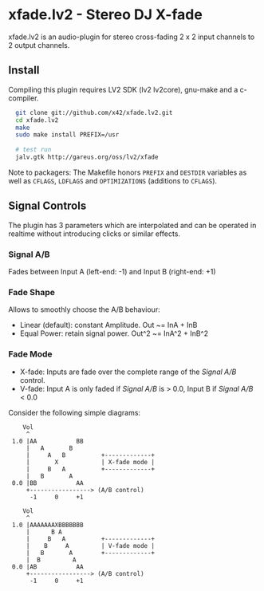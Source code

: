 xfade.lv2 - Stereo DJ X-fade
=============================

xfade.lv2 is an audio-plugin for stereo cross-fading
2 x 2 input channels to 2 output channels.

Install
-------

Compiling this plugin requires LV2 SDK (lv2 lv2core), gnu-make and a c-compiler.

```bash
  git clone git://github.com/x42/xfade.lv2.git
  cd xfade.lv2
  make
  sudo make install PREFIX=/usr
  
  # test run
  jalv.gtk http://gareus.org/oss/lv2/xfade
```

Note to packagers: The Makefile honors `PREFIX` and `DESTDIR` variables as well
as `CFLAGS`, `LDFLAGS` and `OPTIMIZATIONS` (additions to `CFLAGS`).

Signal Controls
----------------------

The plugin has 3 parameters which are interpolated and can be operated
in realtime without introducing clicks or similar effects.

### Signal A/B
Fades between Input A (left-end: -1) and Input B (right-end: +1)

### Fade Shape
Allows to smoothly choose the A/B behaviour:

* Linear (default): constant Amplitude.  Out ~= InA + InB
* Equal Power: retain signal power. Out^2 ~= InA^2 + InB^2

### Fade Mode
* X-fade: Inputs are fade over the complete range of the _Signal A/B_ control.
* V-fade: Input A is only faded if _Signal A/B_ is > 0.0, Input B if _Signal A/B_ < 0.0

Consider the following simple diagrams:

```
    Vol
     ^
 1.0 |AA           BB
     |   A       B 
     |     A   B          +-------------+
     |       X            | X-fade mode |
     |     B   A          +-------------+
     |   B       A
 0.0 |BB           AA
     +-----------------> (A/B control)
      -1     0     +1
```

```
    Vol
     ^
 1.0 |AAAAAAAXBBBBBBB
     |      B A
     |     B   A          +-------------+
     |    B     A         | V-fade mode |
     |   B       A        +-------------+
     |  B         A
 0.0 |AB           AA
     +-----------------> (A/B control)
      -1     0     +1
```
